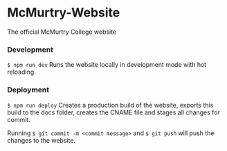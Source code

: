 # McMurtry-Website
The official McMurtry College website

### Development
`$ npm run dev`
Runs the website locally in development mode with hot reloading.


### Deployment
`$ npm run deploy`
Creates a production build of the website, exports this build to the docs folder, creates the CNAME file and stages all changes for commit.

Running 
`$ git commit -m <commit message>`
and 
`$ git push`
will push the changes to the website.


